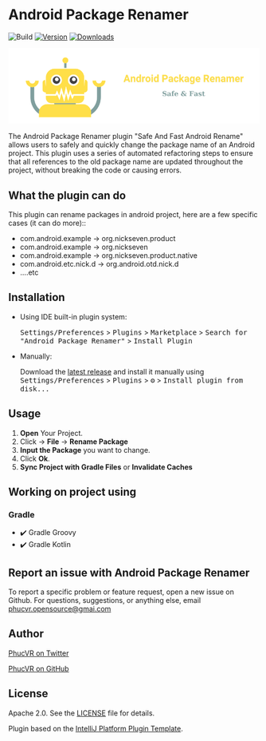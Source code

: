 # Android Package Renamer

![Build](https://github.com/nguyenphuc22/Android-Package-Renamer/workflows/Build/badge.svg)
[![Version](https://img.shields.io/jetbrains/plugin/v/20919.svg)](https://plugins.jetbrains.com/plugin/20919)
[![Downloads](https://img.shields.io/jetbrains/plugin/d/20919.svg)](https://plugins.jetbrains.com/plugin/20919)

![Logo](https://github.com/nguyenphuc22/Android-Package-Renamer/blob/main/Android_Package_Renamer.png)

<!-- Plugin description -->

The Android Package Renamer plugin "Safe And Fast Android Rename" allows users to safely and quickly change the package name of an Android project. This plugin uses a series of automated refactoring steps to ensure that all references to the old package name are updated throughout the project, without breaking the code or causing errors.

## What the plugin can do

This plugin can rename packages in android project, here are a few specific cases (it can do more)::

- com.android.example -> org.nickseven.product
- com.android.example -> org.nickseven
- com.android.example -> org.nickseven.product.native
- com.android.etc.nick.d -> org.android.otd.nick.d
- ....etc

## Installation

- Using IDE built-in plugin system:

  <kbd>Settings/Preferences</kbd> > <kbd>Plugins</kbd> > <kbd>Marketplace</kbd> > <kbd>Search for "Android Package Renamer"</kbd> >
  <kbd>Install Plugin</kbd>

- Manually:

  Download the [latest release](https://github.com/nguyenphuc22/Android-Package-Renamer/releases/latest) and install it manually using
  <kbd>Settings/Preferences</kbd> > <kbd>Plugins</kbd> > <kbd>⚙️</kbd> > <kbd>Install plugin from disk...</kbd>

## Usage

1. **Open** Your Project.
2. Click -&gt; **File** -&gt; **Rename Package**
3. **Input the Package** you want to change.
4. Click **Ok**.
5. **Sync Project with Gradle Files** or **Invalidate Caches**

## Working on project using

### Gradle

- :heavy_check_mark: Gradle Groovy
- :heavy_check_mark: Gradle Kotlin

## Report an issue with Android Package Renamer

To report a specific problem or feature request, open a new issue on Github. For questions, suggestions, or anything else, email phucvr.opensource@gmai.com

## Author

[PhucVR on Twitter](https://twitter.com/phuc_vr)

[PhucVR on GitHub](https://github.com/nguyenphuc22)

<!-- Plugin description end -->

## License

Apache 2.0. See the [LICENSE](https://github.com/nguyenphuc22/Android-Package-Renamer/blob/main/LICENSE.md) file for details.

Plugin based on the [IntelliJ Platform Plugin Template][template].

[template]: https://github.com/JetBrains/intellij-platform-plugin-template